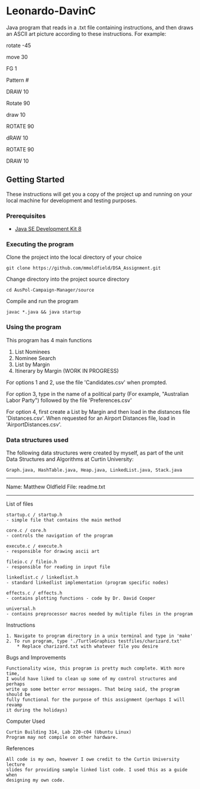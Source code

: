 # Leonardo-DavinC

Java program that reads in a .txt file containing instructions, and then draws an ASCII art picture according to these instructions. For example:

rotate -45

move 30

FG 1

Pattern #

DRAW 10

Rotate 90

draw 10

ROTATE 90

dRAW 10

ROTATE 90

DRAW 10

## Getting Started

These instructions will get you a copy of the project up and running on your local machine for development and testing purposes.

### Prerequisites

* [Java SE Development Kit 8](https://www.oracle.com/technetwork/java/javase/downloads/jdk8-downloads-2133151.html)

### Executing the program

Clone the project into the local directory of your choice

```
git clone https://github.com/mmoldfield/DSA_Assignment.git
```

Change directory into the project source directory 

```
cd AusPol-Campaign-Manager/source
```

Compile and run the program
```
javac *.java && java startup
```

### Using the program

This program has 4 main functions
1. List Nominees
2. Nominee Search
3. List by Margin
4. Itinerary by Margin (WORK IN PROGRESS)

For options 1 and 2, use the file 'Candidates.csv' when prompted.

For option 3, type in the name of a political party (For example, "Australian Labor Party") followed by the file 'Preferences.csv'

For option 4, first create a List by Margin and then load in the distances file 'Distances.csv'. When requested for an Airport Distances file, load in 'AirportDistances.csv'.

### Data structures used

The following data structures were created by myself, as part of the unit Data Structures and Algorithms at Curtin University:

``
Graph.java, HashTable.java, Heap.java, LinkedList.java, Stack.java
``

********************************************************************************
Name: Matthew Oldfield
File: readme.txt
********************************************************************************

List of files

    startup.c / startup.h
    - simple file that contains the main method

    core.c / core.h
    - controls the navigation of the program

    execute.c / execute.h
    - responsible for drawing ascii art

    fileio.c / fileio.h
    - responsible for reading in input file

    linkedlist.c / linkedlist.h
    - standard linkedlist implementation (program specific nodes)

    effects.c / effects.h
    - contains plotting functions - code by Dr. David Cooper

    universal.h
    - contains preprocessor macros needed by multiple files in the program

Instructions

    1. Navigate to program directory in a unix terminal and type in 'make'
    2. To run program, type './TurtleGraphics testfiles/charizard.txt'
        * Replace charizard.txt with whatever file you desire

Bugs and Improvements

    Functionality wise, this program is pretty much complete. With more time,
    I would have liked to clean up some of my control structures and perhaps
    write up some better error messages. That being said, the program should be
    fully functional for the purpose of this assignment (perhaps I will revamp
    it during the holidays)

Computer Used
    
    Curtin Building 314, Lab 220-c04 (Ubuntu Linux)
    Program may not compile on other hardware.

References

    All code is my own, however I owe credit to the Curtin University lecture
    slides for providing sample linked list code. I used this as a guide when
    designing my own code.







